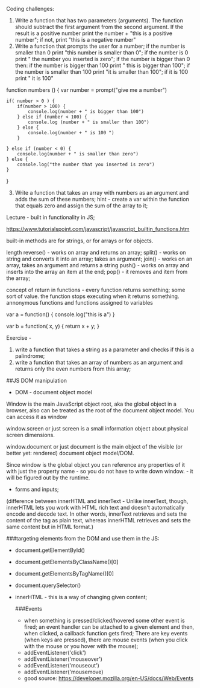 Coding challenges:

1. Write a function that has two parameters (arguments). The function should subtract the first argument from the second argument. If the result is a positive number print the number + "this is a positive number"; if not, print "this is a negative number"
2. Write a function that prompts the user for a number; if the number is smaller than 0 print "this number is smaller than 0"; if the number is 0 print " the number you inserted is zero"; if the number is bigger than 0 then:
   if the number is bigger than 100 print " this is bigger than 100"; if the number is smaller than 100 print "it is smaller than 100"; if it is 100 print " it is 100"

function numbers () {
    var number = prompt("give me a number")

    if( number > 0 ) {
        if(number > 100) {
            console.log(number + " is bigger than 100")
        } else if (number < 100) {
            console.log (number + " is smaller than 100")
        } else {
            console.log(number + " is 100 ") 
        }
    
    } else if (number < 0) {
        console.log(number + " is smaller than zero")
    } else {
        console.log("the number that you inserted is zero")
    }

}

3. Write a function that takes an array with numbers as an argument and adds the sum of these numbers; hint - create a var within the function that equals zero and assign the sum of the array to it;

Lecture - built in functionality in JS;

https://www.tutorialspoint.com/javascript/javascript_builtin_functions.htm

built-in methods are for strings, or for arrays or for objects.

length
reverse() - works on array and returns an array;
split() - works on string and converts it into an array; takes an argument;
join() - works on an array, takes an argument and returns a string
push() - works on array and inserts into the array an item at the end;
pop() - it removes and item from the array;

concept of return in functions - every function returns something; some sort of value. the function stops executing when it returns something.
annonymous functions and functions assigned to variables

var a = function() {
    console.log("this is a")
}

var b = function( x, y) {
    return x + y;
} 

Exercise - 

1. write a function that takes a string as a parameter and checks if this is a palindrome;
2. write a function that takes an array of numbers as an argument and returns only the even numbers from this array;

##JS DOM manipulation

- DOM - document object model

Window is the main JavaScript object root, aka the global object in a browser, also can be treated as the root of the document object model. You can access it as window

window.screen or just screen is a small information object about physical screen dimensions.

window.document or just document is the main object of the visible (or better yet: rendered) document object model/DOM.

Since window is the global object you can reference any properties of it with just the property name - so you do not have to write down window. - it will be figured out by the runtime.

- forms and inputs;

(difference between innerHTML and innerText - Unlike innerText, though, innerHTML lets you work with HTML rich text and doesn't automatically encode and decode text. In other words, innerText retrieves and sets the content of the tag as plain text, whereas innerHTML retrieves and sets the same content but in HTML format.)  

###targeting elements from the DOM and use them in the JS:

- document.getElementById()

- document.getElementsByClassName()[0]

- document.getElementsByTagName()[0]

- document.querySelector()

- innerHTML - this is a way of changing given content;
  
  ###Events
  
  - when something is pressed/clicked/hovered some other event is fired; an event handler can be attached to a given element and then, when clicked, a callback function gets fired; There are key events (when keys are pressed), there are mouse events (when you click with the mouse or you hover with the mouse);
  - addEventListener('click')
  - addEventListener('mouseover')
  - addEventListener('mouseout')
  - addEventListener('mousemove)
  - good source:
    https://developer.mozilla.org/en-US/docs/Web/Events
